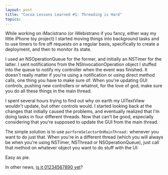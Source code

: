 ```yaml
---
layout: post
title: "Cocoa Lessons Learned #1: Threading is Hard"
topics: 
---
```

While working on iMacistrano (or iWebistrano if you fancy, either way my little iPhone toy project) I started moving things into background tasks and to use timers to fire off requests on a regular basis, specifically to create a deployment, and then to monitor its state.

I used an NSOperationQueue for the former, and initially an NSTimer for the latter. I sent notifications from the NSInvocationOperation object I stuffed into the queue to notify my controller when the event was finished. It doesn't really matter if you're using a notification or using direct method calls, one thing you have to make sure of: When you're updating GUI controls, pushing new controllers or whatnot, for the love of god, make sure you do all these things in the main thread.

I spent several hours trying to find out why on earth my UITextView wouldn't update, but other controls would. I started looking back at the changes that initially caused the problems, and eventually realized that I'm doing tasks in four different threads. Now that can't be good, especially considering that you're supposed to update the GUI from the main thread.

The simple solution is to use `performSelectorOnMainThread:` whenever you want to do just that. When you're in a different thread (which you will always be when you're using NSTimer, NSThread or NSOperationQueue), just call that method on whatever object you want to do stuff with the UI:

<script src="http://gist.github.com/63837.js"></script>

Easy as pie.

In other news, [is it 01234567890 yet](http://isit1234567890yet.com)?
